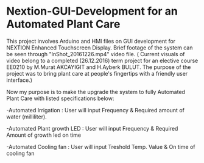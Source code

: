 # Nextion-GUI-Development for an Automated Plant Care
This project involves Arduino and HMI files on GUI development for NEXTION Enhanced Touchscreen Display.
Brief footage of the system can be seen through "InShot_20161226.mp4" video file. 
( Current visuals of video belong to a completed (26.12.2016) term project for an elective course EE0210 by M.Murat AKCAYIGIT and H.Ayberk BULUT. The purpose of the project was to bring plant care at people's fingertips with a friendly user interface.)

Now my purpose is to make the upgrade the system to fully Automated Plant Care with listed specifications below:

-Automated Irrigation
    : User will input Frequency & Required amount of water (milliliter).
    
-Automated Plant growth LED
    : User will input Frequency & Required Amount of growth led on time
    
-Automated Cooling fan
    : User will input Treshold Temp. Value & On time of cooling fan
